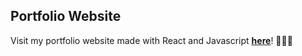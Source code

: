 ## Portfolio Website

Visit my portfolio website made with React and Javascript <a href="https://dhruvbhatia14.github.io/portfolio/"><u>**here**</u></a>! 👨🏻‍💻
